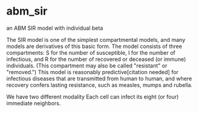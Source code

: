 # abm_sir
an ABM SIR model with individual beta

The SIR model is one of the simplest compartmental models, and many models are derivatives of this basic form. 
The model consists of three compartments: 
S for the number of susceptible, I for the number of infectious, and R for the number of recovered or deceased (or immune) individuals. 
(This compartment may also be called "resistant" or "removed.")
This model is reasonably predictive[citation needed] for infectious diseases that are transmitted from human to human, 
and where recovery confers lasting resistance, such as measles, mumps and rubella.

We have two different modality
Each cell can infect its eight (or four) immediate neighbors.


